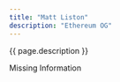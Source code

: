 ```yaml
---
title: "Matt Liston"
description: "Ethereum OG"
---
```


{{ page.description }}

Missing Information
